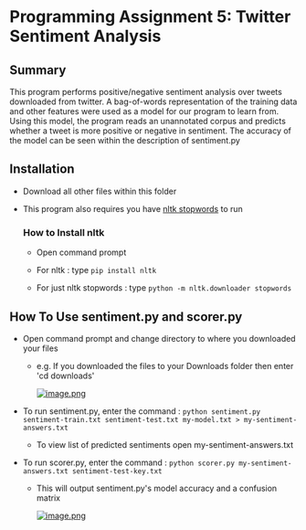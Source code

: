 # Programming Assignment 5: Twitter Sentiment Analysis

## **Summary**

This program performs positive/negative sentiment analysis over tweets downloaded from twitter. A bag-of-words representation of the training data and other features were used as a model for our program to learn from. Using this model, the program reads an unannotated corpus and predicts whether a tweet is more positive or negative in sentiment. The accuracy of the model can be seen within the description of sentiment.py 

## **Installation**

* Download all other files within this folder

* This program also requires you have [nltk stopwords](https://www.nltk.org/data.html) to run 

  ### **How to Install nltk**
  
  * Open command prompt
  
  * For nltk : type ```pip install nltk```

  * For just nltk stopwords : type ```python -m nltk.downloader stopwords```

## **How To Use sentiment.py and scorer.py**

* Open command prompt and change directory to where you downloaded your files
  * e.g. If you downloaded the files to your Downloads folder then enter 'cd downloads'
  
    [![image.png](https://i.postimg.cc/P5n7qP3b/image.png)](https://postimg.cc/yknjQYzW)

* To run sentiment.py, enter the command : ```python sentiment.py sentiment-train.txt sentiment-test.txt my-model.txt > my-sentiment-answers.txt```

  * To view list of predicted sentiments open my-sentiment-answers.txt 

* To run scorer.py, enter the command : ```python scorer.py my-sentiment-answers.txt sentiment-test-key.txt ```
  
  * This will output sentiment.py's model accuracy and a confusion matrix
  
    [![image.png](https://i.postimg.cc/T1CrvN4H/image.png)](https://postimg.cc/JHHybxmb)
  
